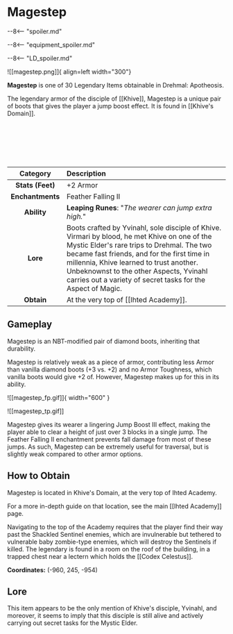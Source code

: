 # Magestep

--8<-- "spoiler.md"

--8<-- "equipment_spoiler.md"

--8<-- "LD_spoiler.md"

![[magestep.png]]{ align=left width="300"}

**Magestep** is one of 30 Legendary Items obtainable in Drehmal: Apotheosis.

The legendary armor of the disciple of [[Khive]], Magestep is a unique pair of boots that gives the player a jump boost effect. It is found in [[Khive's Domain]].

<br> <br> <br> <br> <br>

| Category | Description |
|:--------------------------------:|:-----------------------------------------------------------------------------------------------------------------------------------------------------------------------------|
| **Stats (Feet)**              | +2 Armor    |
| **Enchantments**              | Feather Falling II |
| **Ability**                   | **Leaping Runes**: "*The wearer can jump extra high.*" |
| **Lore**                      | Boots crafted by Yvinahl, sole disciple of Khive. Virmari by blood, he met Khive on one of the Mystic Elder's rare trips to Drehmal. The two became fast friends, and for the first time in millennia, Khive learned to trust another. Unbeknownst to the other Aspects, Yvinahl carries out a variety of secret tasks for the Aspect of Magic. |
| **Obtain**                    | At the very top of [[Ihted Academy]].   | 

## Gameplay
Magestep is an NBT-modified pair of diamond boots, inheriting that durability.

Magestep is relatively weak as a piece of armor, contributing less Armor than vanilla diamond boots (+3 vs. +2) and no Armor Toughness, which vanilla boots would give +2 of. However, Magestep makes up for this in its ability.

![[magestep_fp.gif]]{ width="600" }

![[magestep_tp.gif]]

Magestep gives its wearer a lingering Jump Boost III effect, making the player able to clear a height of just over 3 blocks in a single jump. The Feather Falling II enchantment prevents fall damage from most of these jumps. As such, Magestep can be extremely useful for traversal, but is slightly weak compared to other armor options.

## How to Obtain
Magestep is located in Khive's Domain, at the very top of Ihted Academy.

For a more in-depth guide on that location, see the main [[Ihted Academy]] page.

Navigating to the top of the Academy requires that the player find their way past the Shackled Sentinel enemies, which are invulnerable but tethered to vulnerable baby zombie-type enemies, which will destroy the Sentinels if killed. The legendary is found in a room on the roof of the building, in a trapped chest near a lectern which holds the [[Codex Celestus]].

**Coordinates:** (-960, 245, -954)

## Lore
This item appears to be the only mention of Khive's disciple, Yvinahl, and moreover, it seems to imply that this disciple is still alive and actively carrying out secret tasks for the Mystic Elder.
